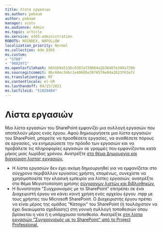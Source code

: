 ```yaml
---
title: Λίστα εργασιών
ms.author: pebaum
author: pebaum
manager: scotv
ms.audience: Admin
ms.topic: article
ms.service: o365-administration
ROBOTS: NOINDEX, NOFOLLOW
localization_priority: Normal
ms.collection: Adm_O365
ms.custom:
- "5780"
- "9002971"
ms.openlocfilehash: b691b9a5136c0307a739064a2b36407e349a720b
ms.sourcegitcommit: 8bc60ec34bc1e40685e3976576e04a2623f63a7c
ms.translationtype: MT
ms.contentlocale: el-GR
ms.lasthandoff: 04/15/2021
ms.locfileid: "51829484"
---
```

# <a name="task-list"></a>Λίστα εργασιών

Μια λίστα εργασιών του SharePoint εμφανίζει μια συλλογή εργασιών που αποτελούν μέρος ενός έργου. Αφού δημιουργήσετε μια λίστα εργασιών του SharePoint, μπορείτε να προσθέσετε εργασίες, να αναθέσετε πόρους σε εργασίες, να ενημερώσετε την πρόοδο των εργασιών και να προβάλετε τις πληροφορίες εργασιών σε γραμμές που εμφανίζονται κατά μήκος μιας λωρίδας χρόνου. Ανατρέξτε [στο θέμα Δημιουργία και διαχείριση λίστας εργασιών.](https://support.microsoft.com/office/466ad207-46fd-4c77-9af1-41bc23cec21a)  

-   Η λίστα εργασιών δεν έχει ακόμη δημιουργηθεί για να εμφανίζεται στο σύγχρονο περιβάλλον εργασίας χρήστη, επομένως, συνεχίστε να χρησιμοποιείτε την κλασική εμπειρία για λίστες εργασιών, ανατρέξτε στο θέμα Μεγιστοποίηση χρήσης [σύγχρονων λιστών και βιβλιοθηκών.](https://docs.microsoft.com/sharepoint/dev/transform/modernize-userinterface-lists-and-libraries)
-   Η δυνατότητα "Συγχρονισμός με το SharePoint" επιτρέπει σε ένα Διαχειριστή έργου να κάνει κοινή χρήση ενός αρχείου έργου .mpp με τους χρήστες του Microsoft SharePoint. Ο Διαχειριστής έργου πρέπει να είναι μέρος της ομάδας "Κάτοχοι" του SharePoint (ή τουλάχιστον να έχει δικαιώματα σχεδίασης) στη γονική συλλογή τοποθεσιών όπου βρίσκεται η νέα ή η υπάρχουσα τοποθεσία. Ανατρέξτε [στη λίστα εργασιών "Συγχρονισμός με το SharePoint" από το Project Professional.](https://docs.microsoft.com/office/troubleshoot/project/sync-with-tasks-from-project)